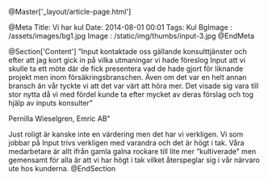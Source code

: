 @Master['_layout/article-page.html'] 

@Meta
Title: Vi har kul
Date: 2014-08-01 00:01
Tags: Kul
BgImage : /assets/images/bg1.jpg
Image : /static/img/thumbs/input-3.jpg
@EndMeta

@Section['Content']
”Input kontaktade oss gällande konsulttjänster och efter att jag kort gick in på vilka utmaningar vi hade föreslog Input att vi skulle ta ett möte där de fick presentera vad de hade gjort för liknande projekt men inom försäkringsbranschen. Även om det var en helt annan bransch än vår tyckte vi att det var värt att höra mer. Det visade sig vara till stor nytta då vi med fördel kunde ta efter mycket av deras förslag och tog hjälp av inputs konsulter”
 
Pernilla Wieselgren, Emric AB"
 
Just roligt
är kanske inte en värdering men det har vi verkligen. Vi som jobbar på Input trivs verkligen med varandra och det är högt i tak. Våra medarbetare är allt ifrån gamla galna rockare till lite mer ”kultiverade” men gemensamt för alla är att vi har högt i tak vilket återspeglar sig i vår närvaro ute hos kunderna.
@EndSection